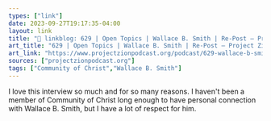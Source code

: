 ```yaml
---
types: ["link"]
date: 2023-09-27T19:17:35-04:00
layout: link
title: "🔗 linkblog: 629 | Open Topics | Wallace B. Smith | Re-Post – Project Zion Podcast'"
art_title: "629 | Open Topics | Wallace B. Smith | Re-Post – Project Zion Podcast"
art_link: "https://www.projectzionpodcast.org/podcast/629-wallace-b-smith-re-post/"
sources: ["projectzionpodcast.org"]
tags: ["Community of Christ","Wallace B. Smith"]
---
```

I love this interview so much and for so many reasons. I haven't been a member of Community of Christ long enough to have personal connection with Wallace B. Smith, but I have a lot of respect for him.
